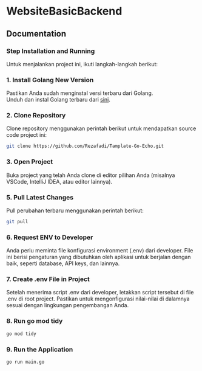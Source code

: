 # WebsiteBasicBackend

## Documentation

### Step Installation and Running

Untuk menjalankan project ini, ikuti langkah-langkah berikut:

### 1. Install Golang New Version

Pastikan Anda sudah menginstal versi terbaru dari Golang.  
Unduh dan instal Golang terbaru dari [sini](https://golang.org/dl/).

### 2. Clone Repository

Clone repository menggunakan perintah berikut untuk mendapatkan source code project ini:

```bash
git clone https://github.com/Rezafadi/Tamplate-Go-Echo.git
```

### 3. Open Project

Buka project yang telah Anda clone di editor pilihan Anda (misalnya VSCode, IntelliJ IDEA, atau editor lainnya).

<!-- ### 4. Checkout to dev Branch

Pindahkan ke branch dev menggunakan perintah berikut:

```bash
git checkout dev
``` -->

### 5. Pull Latest Changes

Pull perubahan terbaru menggunakan perintah berikut:

```bash
git pull
```

### 6. Request ENV to Developer

Anda perlu meminta file konfigurasi environment (.env) dari developer. File ini berisi pengaturan yang dibutuhkan oleh aplikasi untuk berjalan dengan baik, seperti database, API keys, dan lainnya.

### 7. Create .env File in Project

Setelah menerima script .env dari developer, letakkan script tersebut di file .env di root project. Pastikan untuk mengonfigurasi nilai-nilai di dalamnya sesuai dengan lingkungan pengembangan Anda.

### 8. Run go mod tidy

```bash
go mod tidy
```

### 9. Run the Application

```bash
go run main.go
```
